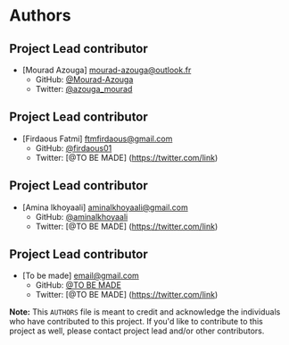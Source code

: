 # Authors

## Project Lead contributor
- [Mourad Azouga] <mourad-azouga@outlook.fr>
  - GitHub: [@Mourad-Azouga]((https://github.com/Mourad-Azouga))
  - Twitter: [@azouga_mourad](https://twitter.com/azouga_mourad)

## Project Lead contributor
- [Firdaous Fatmi] <ftmfirdaous@gmail.com>
  - GitHub: [@firdaous01](https://github.com/Firdaous01)
  - Twitter: [@TO BE MADE] (https://twitter.com/link)

## Project Lead contributor
- [Amina lkhoyaali] <aminalkhoyaali@gmail.com>
  - GitHub: [@aminalkhoyaali](https://github.com/aminalkhoyaali)
  - Twitter: [@TO BE MADE] (https://twitter.com/link)

## Project Lead contributor
- [To be made] <email@gmail.com>
  - GitHub: [@TO BE MADE](https://github.com/link)
  - Twitter: [@TO BE MADE] (https://twitter.com/link)



**Note:** This `AUTHORS` file is meant to credit and acknowledge the individuals who have contributed to this project. If you'd like to contribute to this project as well, please contact project lead and/or other contributors.
